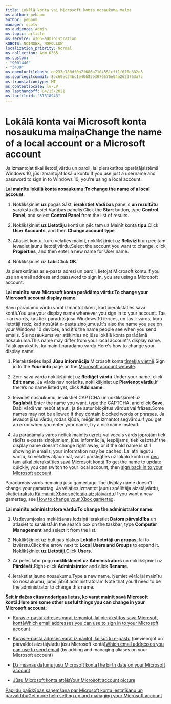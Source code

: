```yaml
---
title: Lokālā konta vai Microsoft konta nosaukuma maiņa
ms.author: pebaum
author: pebaum
manager: scotv
ms.audience: Admin
ms.topic: article
ms.service: o365-administration
ROBOTS: NOINDEX, NOFOLLOW
localization_priority: Normal
ms.collection: Adm_O365
ms.custom:
- "9001440"
- "3439"
ms.openlocfilehash: ee233e780df0a7f686a7104551cff1f670e832a3
ms.sourcegitcommit: 8bc60ec34bc1e40685e3976576e04a2623f63a7c
ms.translationtype: MT
ms.contentlocale: lv-LV
ms.lasthandoff: 04/15/2021
ms.locfileid: "51818943"
---
```

# <a name="change-the-name-of-a-local-account-or-a-microsoft-account"></a><span data-ttu-id="bedd1-102">Lokālā konta vai Microsoft konta nosaukuma maiņa</span><span class="sxs-lookup"><span data-stu-id="bedd1-102">Change the name of a local account or a Microsoft account</span></span>

<span data-ttu-id="bedd1-103">Ja izmantojat tikai lietotājvārdu un paroli, lai pierakstītos operētājsistēmā Windows 10, jūs izmantojat lokālu kontu.</span><span class="sxs-lookup"><span data-stu-id="bedd1-103">If you use just a username and password to sign in to Windows 10, you're using a local account.</span></span> 

<span data-ttu-id="bedd1-104">**Lai mainītu lokālā konta nosaukumu:**</span><span class="sxs-lookup"><span data-stu-id="bedd1-104">**To change the name of a local account**:</span></span>

1. <span data-ttu-id="bedd1-105">Noklikšķiniet **uz** pogas Sākt, **ierakstiet Vadības** panelis **un rezultātu** sarakstā atlasiet Vadības panelis.</span><span class="sxs-lookup"><span data-stu-id="bedd1-105">Click the **Start** button, type **Control Panel**, and select **Control Panel** from the list of results.</span></span>

2. <span data-ttu-id="bedd1-106">Noklikšķiniet **uz Lietotāju** konti un pēc tam uz Mainīt konta **tipu.**</span><span class="sxs-lookup"><span data-stu-id="bedd1-106">Click **User Accounts**, and then **Change account type**.</span></span>

3. <span data-ttu-id="bedd1-107">Atlasiet kontu, kuru vēlaties mainīt, noklikšķiniet uz **Rekvizīti** un pēc tam ievadiet jaunu lietotājvārdu.</span><span class="sxs-lookup"><span data-stu-id="bedd1-107">Select the account you want to change, click **Properties**, and then enter a new name for User name.</span></span>

4. <span data-ttu-id="bedd1-108">Noklikšķiniet uz **Labi**.</span><span class="sxs-lookup"><span data-stu-id="bedd1-108">Click **OK**.</span></span>

<span data-ttu-id="bedd1-109">Ja pierakstāties ar e-pasta adresi un paroli, lietojat Microsoft kontu.</span><span class="sxs-lookup"><span data-stu-id="bedd1-109">If you use an email address and password to sign in, you are using a Microsoft account.</span></span>

<span data-ttu-id="bedd1-110">**Lai mainītu sava Microsoft konta parādāmo vārdu:**</span><span class="sxs-lookup"><span data-stu-id="bedd1-110">**To change your Microsoft account display name**:</span></span>

<span data-ttu-id="bedd1-111">Savu parādāmo vārdu varat izmantot ikreiz, kad pierakstāties savā kontā.</span><span class="sxs-lookup"><span data-stu-id="bedd1-111">You use your display name whenever you sign in to your account.</span></span> <span data-ttu-id="bedd1-112">Tas ir arī vārds, kas tiek parādīts jūsu Windows 10 ierīcēs, un tas ir vārds, kuru lietotāji redz, kad nosūtāt e-pasta ziņojumus.</span><span class="sxs-lookup"><span data-stu-id="bedd1-112">It's also the name you see on your Windows 10 devices, and it's the name people see when you send emails.</span></span> <span data-ttu-id="bedd1-113">Šis nosaukums var atšķirties no jūsu lokālā konta parādāmā nosaukuma.</span><span class="sxs-lookup"><span data-stu-id="bedd1-113">This name may differ from your local account's display name.</span></span> <span data-ttu-id="bedd1-114">Tālāk aprakstīts, kā mainīt parādāmo vārdu.</span><span class="sxs-lookup"><span data-stu-id="bedd1-114">Here's how to change your display name:</span></span>

1. <span data-ttu-id="bedd1-115">Pierakstieties lapā **Jūsu informācija** Microsoft konta [tīmekļa vietnē](https://account.microsoft.com/).</span><span class="sxs-lookup"><span data-stu-id="bedd1-115">Sign in to the **Your info** page on the [Microsoft account website](https://account.microsoft.com/).</span></span>

2. <span data-ttu-id="bedd1-116">Zem sava vārda noklikšķiniet uz **Rediģēt vārdu.**</span><span class="sxs-lookup"><span data-stu-id="bedd1-116">Under your name, click **Edit name**.</span></span> <span data-ttu-id="bedd1-117">Ja vārds nav norādīts, noklikšķiniet uz **Pievienot vārdu**.</span><span class="sxs-lookup"><span data-stu-id="bedd1-117">If there’s no name listed yet, click **Add name**.</span></span> 

3. <span data-ttu-id="bedd1-118">Ievadiet nosaukumu, ierakstiet CAPTCHA un noklikšķiniet uz **Saglabāt.**</span><span class="sxs-lookup"><span data-stu-id="bedd1-118">Enter the name you want, type the CAPTCHA, and click **Save**.</span></span> <span data-ttu-id="bedd1-119">Daži vārdi var nebūt atļauti, ja tie satur bloķētus vārdus vai frāzes.</span><span class="sxs-lookup"><span data-stu-id="bedd1-119">Some names may not be allowed if they contain blocked words or phrases.</span></span> <span data-ttu-id="bedd1-120">Ja ievadot jūsu vārdu, rodas kļūda, mēģiniet izmantot segvārdu.</span><span class="sxs-lookup"><span data-stu-id="bedd1-120">If you get an error when you enter your name, try a nickname instead.</span></span>

4. <span data-ttu-id="bedd1-121">Ja parādāmais vārds netiek mainīts uzreiz vai vecais vārds joprojām tiek rādīts e-pasta ziņojumiem, jūsu informācija, iespējams, tiek kešota.</span><span class="sxs-lookup"><span data-stu-id="bedd1-121">If the display name doesn't change right away, or if the old name is still showing in emails, your information may be cached.</span></span> <span data-ttu-id="bedd1-122">Lai ātri iegūtu vārdu, ko vēlaties atjaunināt, varat pārslēgties uz lokālo kontu un [pēc tam atkal pierakstīties savā Microsoft kontā.](https://account.microsoft.com/)</span><span class="sxs-lookup"><span data-stu-id="bedd1-122">To get the name to update quickly, you can switch to your local account, then [sign back in to your Microsoft account](https://account.microsoft.com/).</span></span>

<span data-ttu-id="bedd1-123">Parādāmais vārds nemaina jūsu gamertagu.</span><span class="sxs-lookup"><span data-stu-id="bedd1-123">The display name doesn't change your gamertag.</span></span> <span data-ttu-id="bedd1-124">Ja vēlaties izmantot jaunu spēlētāja aizstājvārdu, skatiet [rakstu Kā mainīt Xbox spēlētāja aizstājvārdu.](https://support.xbox.com/id-ID/account-management/change-xbox-live-gamertag)</span><span class="sxs-lookup"><span data-stu-id="bedd1-124">If you want a new gamertag, see [How to change your Xbox gamertag](https://support.xbox.com/id-ID/account-management/change-xbox-live-gamertag).</span></span>

<span data-ttu-id="bedd1-125">**Lai mainītu administratora vārdu:**</span><span class="sxs-lookup"><span data-stu-id="bedd1-125">**To change the administrator name**:</span></span>

1. <span data-ttu-id="bedd1-126">Uzdevumjoslas meklēšanas lodziņā ierakstiet **Datora pārvaldība** un atlasiet to sarakstā.</span><span class="sxs-lookup"><span data-stu-id="bedd1-126">In the search box on the taskbar, type **Computer Management** and select it from the list.</span></span>

2. <span data-ttu-id="bedd1-127">Noklikšķiniet uz bultiņas blakus **Lokālie lietotāji un grupas,** lai to izvērstu.</span><span class="sxs-lookup"><span data-stu-id="bedd1-127">Click the arrow next to **Local Users and Groups** to expand it.</span></span> <span data-ttu-id="bedd1-128">Noklikšķiniet **uz Lietotāji**.</span><span class="sxs-lookup"><span data-stu-id="bedd1-128">Click **Users**.</span></span>

3. <span data-ttu-id="bedd1-129">Ar peles labo pogu **noklikšķiniet uz Administrators** un noklikšķiniet uz **Pārdēvēt.**</span><span class="sxs-lookup"><span data-stu-id="bedd1-129">Right-click **Administrator** and click **Rename**.</span></span>

4. <span data-ttu-id="bedd1-130">Ierakstiet jauno nosaukumu.</span><span class="sxs-lookup"><span data-stu-id="bedd1-130">Type a new name.</span></span> <span data-ttu-id="bedd1-131">Ņemiet vērā: lai mainītu šo nosaukumu, jums jābūt administratoram.</span><span class="sxs-lookup"><span data-stu-id="bedd1-131">Note that you'll need to be the administrator to change this name.</span></span>

<span data-ttu-id="bedd1-132">**Šeit ir dažas citas noderīgas lietas, ko varat mainīt savā Microsoft kontā:**</span><span class="sxs-lookup"><span data-stu-id="bedd1-132">**Here are some other useful things you can change in your Microsoft account**:</span></span>

- [<span data-ttu-id="bedd1-133">Kuras e-pasta adreses varat izmantot, lai pierakstītos savā Microsoft kontā</span><span class="sxs-lookup"><span data-stu-id="bedd1-133">Which email addresses you can use to sign in to your Microsoft account</span></span>](https://support.microsoft.com/help/4026162)

- <span data-ttu-id="bedd1-134">[Kuras e-pasta adreses varat izmantot, lai sūtītu e-pastu](https://support.microsoft.com/help/12407) (pievienojot un pārvaldot aizstājvārdu jūsu Microsoft kontā)</span><span class="sxs-lookup"><span data-stu-id="bedd1-134">[Which email addresses you can use to send email](https://support.microsoft.com/help/12407) (by adding and managing aliases on your Microsoft account)</span></span>

- [<span data-ttu-id="bedd1-135">Dzimšanas datums jūsu Microsoft kontā</span><span class="sxs-lookup"><span data-stu-id="bedd1-135">The birth date on your Microsoft account</span></span>](https://support.microsoft.com/help/12411)

- [<span data-ttu-id="bedd1-136">Jūsu Microsoft konta attēls</span><span class="sxs-lookup"><span data-stu-id="bedd1-136">Your Microsoft account picture</span></span>](https://support.microsoft.com/help/4026790)

[<span data-ttu-id="bedd1-137">Papildu palīdzības saņemšana par Microsoft konta iestatīšanu un pārvaldību</span><span class="sxs-lookup"><span data-stu-id="bedd1-137">Get more help setting up and managing your Microsoft account</span></span>](https://support.microsoft.com/hub/4294457/microsoft-account-help#manage-account)